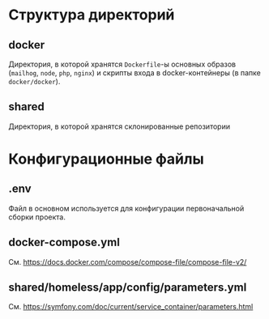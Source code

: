 # Структура директорий

## docker

Директория, в которой хранятся `Dockerfile`-ы основных образов (`mailhog`, `node`, `php`, `nginx`) и скрипты входа в docker-контейнеры (в папке `docker/docker`).

## shared

Директория, в которой хранятся склонированные репозитории

# Конфигурационные файлы

## .env

Файл в основном используется для конфигурации первоначальной сборки проекта.

## docker-compose.yml

См. https://docs.docker.com/compose/compose-file/compose-file-v2/

## shared/homeless/app/config/parameters.yml

См. https://symfony.com/doc/current/service_container/parameters.html


